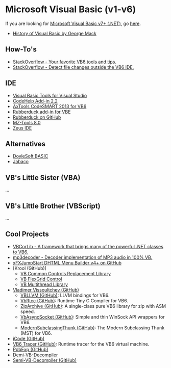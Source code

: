 # Microsoft Visual Basic (v1-v6)

If you are looking for [Microsoft Visual Basic v7+ (.NET)](VB.md), go [here](VB.md).

- [History of Visual Basic by George Mack](http://www.ojodepez-fanzine.net/network/qbdl/history_of_visual_basic.html)

## How-To's

- [StackOverflow - Your favorite VB6 tools and tips.](https://stackoverflow.com/questions/664370/your-favorite-visual-basic-6-0-tools-and-tips)
- [StackOverflow - Detect file changes outside the VB6 IDE.](https://stackoverflow.com/questions/24766228/detect-file-changes-outside-the-visual-basic-6-ide/24792427#24792427)

## IDE

- [Visual Basic Tools for Visual Studio](https://marketplace.visualstudio.com/items?itemName=MatthiasFriedrich.VisualBasicToolsforVisualStudio)
- [CodeHelp Add-in 2.2](http://www.planetsourcecode.com/vb/scripts/ShowCode.asp?txtCodeId=62468&lngWId=1)
- [AxTools CodeSMART 2013 for VB6](http://www.axtools.com/products-codesmart-vb6.php)
- [Rubberduck add-in for VBE](https://rubberduckvba.wordpress.com/)
- [Rubberduck on GitHub](https://github.com/rubberduck-vba/Rubberduck)
- [MZ-Tools 8.0](https://www.mztools.com/)
- [Zeus IDE](https://www.zeusedit.com/index.html)

## Alternatives

- [DoyleSoft BASIC](http://doylesoft.com/BASIC/?i=1)
- [Jabaco](http://www.jabaco.org/)

## VB's Little Sister (VBA)

...

## VB's Little Brother (VBScript)

...

## Cool Projects

- [VBCorLib - A framework that brings many of the powerful .NET classes to VB6.](https://github.com/kellyethridge/VBCorLib)
- [mp3decoder - Decoder implementation of MP3 audio in 100% VB.](https://github.com/neveraway/mp3decoder)
- [xFXJumpStart DHTML Menu Builder v4+ on GitHub](https://github.com/morphx666/dmb)
- [Krool (GitHub)]
  - [VB Common Controls Replacement Library](https://github.com/Kr00l/VBCCR)
  - [VB FlexGrid Control](https://github.com/Kr00l/VBFLXGRD)
  - [VB Multithread Library](https://github.com/Kr00l/VBMThread)
- [Vladimer Vissoultchev (GitHub)](https://github.com/wqweto?tab=repositories)
  - [VBLLVM (GitHub)](https://github.com/wqweto/VBLLVM): LLVM bindings for VB6.
  - [VbRtcc (GitHub)](https://github.com/wqweto/VbRtcc): Runtime Tiny C Compiler for VB6.
  - [ZipArchive (GitHub)](https://github.com/wqweto/ZipArchive): A single-class pure VB6 library for zip with ASM speed.
  - [VbAsyncSocket (GitHub)](https://github.com/wqweto/VbAsyncSocket): Simple and thin WinSock API wrappers for VB6.
  - [ModernSubclassingThunk (GitHub)](https://github.com/wqweto/ModernSubclassingThunk): The Modern Subclassing Thunk (MST) for VB6.
- [iCode (GitHub)](https://github.com/liuzikai/iCode)
- [VB6 Tracer (GitHub)](https://github.com/jbremer/vb6tracer): Runtime tracer for the VB6 virtual machine.
- [PdbExp (GitHub)](https://github.com/smartdj/pdbexp)
- [Demi-VB-Decompiler](http://www.semivbdecompiler.com/)
- [Semi-VB-Decompiler (GitHub)](https://github.com/VBGAMER45/Semi-VB-Decompiler)


